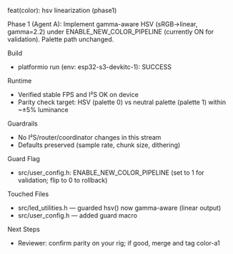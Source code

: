 feat(color): hsv linearization (phase1)

Phase 1 (Agent A): Implement gamma-aware HSV (sRGB→linear, gamma=2.2) under ENABLE_NEW_COLOR_PIPELINE (currently ON for validation). Palette path unchanged.

Build
- platformio run (env: esp32-s3-devkitc-1): SUCCESS

Runtime
- Verified stable FPS and I²S OK on device
- Parity check target: HSV (palette 0) vs neutral palette (palette 1) within ~±5% luminance

Guardrails
- No I²S/router/coordinator changes in this stream
- Defaults preserved (sample rate, chunk size, dithering)

Guard Flag
- src/user_config.h: ENABLE_NEW_COLOR_PIPELINE (set to 1 for validation; flip to 0 to rollback)

Touched Files
- src/led_utilities.h — guarded hsv() now gamma-aware (linear output)
- src/user_config.h — added guard macro

Next Steps
- Reviewer: confirm parity on your rig; if good, merge and tag color-a1

